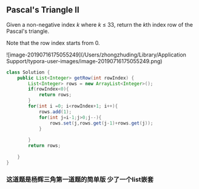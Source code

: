 ## Pascal's Triangle II

Given a non-negative index *k* where *k* ≤ 33, return the *k*th index row of the Pascal's triangle.

Note that the row index starts from 0.

![image-20190716175055249](/Users/zhongzhuding/Library/Application Support/typora-user-images/image-20190716175055249.png)

~~~java
class Solution {
    public List<Integer> getRow(int rowIndex) {
        List<Integer> rows = new ArrayList<Integer>();
        if(rowIndex<0){
            return rows;
        }
        for(int i =0; i<rowIndex+1; i++){
            rows.add(1);
            for(int j=i-1;j>0;j--){
                rows.set(j,rows.get(j-1)+rows.get(j));
            }
            
        }
        return rows;
        
    }
}
~~~



### 这道题是杨辉三角第一道题的简单版 少了一个list嵌套

